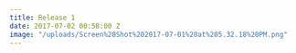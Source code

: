 ```yaml
---
title: Release 1
date: 2017-07-02 00:58:00 Z
image: "/uploads/Screen%20Shot%202017-07-01%20at%205.32.18%20PM.png"
---
```


